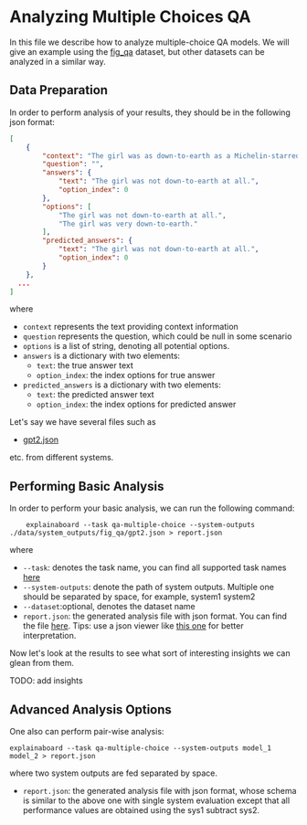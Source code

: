 # Analyzing Multiple Choices QA

In this file we describe how to analyze multiple-choice QA models.
We will give an example using the  [fig_qa](http://datalab.nlpedia.ai/normal_dataset/62139f3dc5fa557614d36df2/dataset_metadata) dataset, but other datasets
can be analyzed in a similar way.

## Data Preparation

In order to perform analysis of your results, they should be in the following json format:

```json
[
    {
        "context": "The girl was as down-to-earth as a Michelin-starred canape",
        "question": "",
        "answers": {
            "text": "The girl was not down-to-earth at all.",
            "option_index": 0
        },
        "options": [
            "The girl was not down-to-earth at all.",
            "The girl was very down-to-earth."
        ],
        "predicted_answers": {
            "text": "The girl was not down-to-earth at all.",
            "option_index": 0
        }
    },
  ...
]
```
where
* `context` represents the text providing context information
* `question` represents the question, which could be null in some scenario
* `options` is a list of string, denoting all potential options.
* `answers` is a dictionary with two elements:
    * `text`: the true answer text
    * `option_index`: the index options for true answer
* `predicted_answers` is a dictionary with two elements:
    * `text`: the predicted answer text
    * `option_index`: the index options for predicted answer
    

Let's say we have several files such as 
* [gpt2.json](https://github.com/neulab/ExplainaBoard/blob/main/data/system_outputs/fig_qa/gpt2.json) 


etc. from different systems.


## Performing Basic Analysis

In order to perform your basic analysis, we can run the following command:

```shell
    explainaboard --task qa-multiple-choice --system-outputs ./data/system_outputs/fig_qa/gpt2.json > report.json
```
where
* `--task`: denotes the task name, you can find all supported task names [here](https://github.com/neulab/ExplainaBoard/blob/main/docs/supported_tasks.md)
* `--system-outputs`: denote the path of system outputs. Multiple one should be 
  separated by space, for example, system1 system2
* `--dataset`:optional, denotes the dataset name
* `report.json`: the generated analysis file with json format. You can find the file [here](https://github.com/ExpressAI/ExplainaBoard/blob/main/data/reports/report.json). Tips: use a json viewer
                  like [this one](http://jsonviewer.stack.hu/) for better interpretation.




Now let's look at the results to see what sort of interesting insights we can
glean from them.

TODO: add insights

## Advanced Analysis Options

One also can perform pair-wise analysis:
```shell
explainaboard --task qa-multiple-choice --system-outputs model_1 model_2 > report.json
```
where two system outputs are fed separated by space.
* `report.json`: the generated analysis file with json format, whose schema is similar to the above one with single system evaluation except that
   all performance values are obtained using the sys1 subtract sys2.

